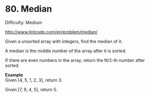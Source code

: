 # 80. Median

Difficulty: Medium

http://www.lintcode.com/en/problem/median/

Given a unsorted array with integers, find the median of it.

A median is the middle number of the array after it is sorted.

If there are even numbers in the array, return the N/2-th number after sorted.

**Example**  
Given [4, 5, 1, 2, 3], return 3.

Given [7, 9, 4, 5], return 5.
